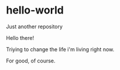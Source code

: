 # hello-world
Just another repository

Hello there!

Triying to change the life i'm living right now.

For good, of course.
